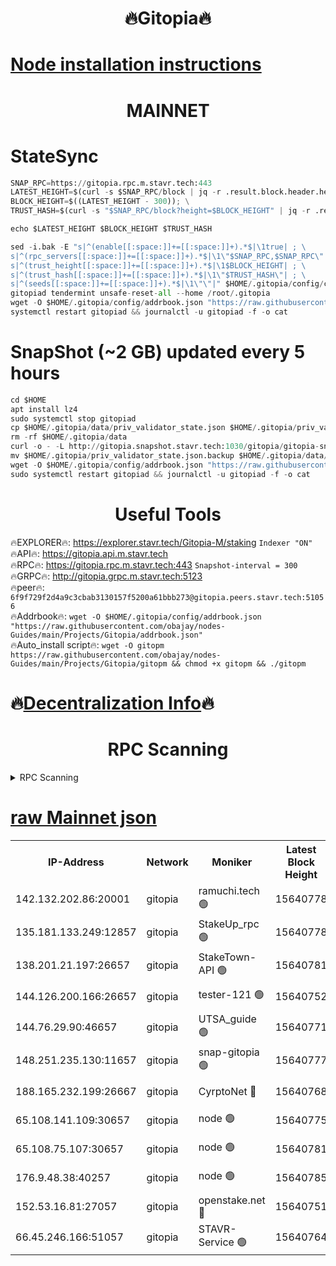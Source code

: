 <h1 align="center"> 🔥Gitopia🔥</h1>

[Node installation instructions](https://github.com/obajay/nodes-Guides/tree/main/Projects/Gitopia)
=

<h1 align="center"> MAINNET</h1>

# StateSync
```python
SNAP_RPC=https://gitopia.rpc.m.stavr.tech:443
LATEST_HEIGHT=$(curl -s $SNAP_RPC/block | jq -r .result.block.header.height); \
BLOCK_HEIGHT=$((LATEST_HEIGHT - 300)); \
TRUST_HASH=$(curl -s "$SNAP_RPC/block?height=$BLOCK_HEIGHT" | jq -r .result.block_id.hash)

echo $LATEST_HEIGHT $BLOCK_HEIGHT $TRUST_HASH

sed -i.bak -E "s|^(enable[[:space:]]+=[[:space:]]+).*$|\1true| ; \
s|^(rpc_servers[[:space:]]+=[[:space:]]+).*$|\1\"$SNAP_RPC,$SNAP_RPC\"| ; \
s|^(trust_height[[:space:]]+=[[:space:]]+).*$|\1$BLOCK_HEIGHT| ; \
s|^(trust_hash[[:space:]]+=[[:space:]]+).*$|\1\"$TRUST_HASH\"| ; \
s|^(seeds[[:space:]]+=[[:space:]]+).*$|\1\"\"|" $HOME/.gitopia/config/config.toml
gitopiad tendermint unsafe-reset-all --home /root/.gitopia
wget -O $HOME/.gitopia/config/addrbook.json "https://raw.githubusercontent.com/obajay/nodes-Guides/main/Projects/Gitopia/addrbook.json"
systemctl restart gitopiad && journalctl -u gitopiad -f -o cat
```
# SnapShot (~2 GB) updated every 5 hours
```python
cd $HOME
apt install lz4
sudo systemctl stop gitopiad
cp $HOME/.gitopia/data/priv_validator_state.json $HOME/.gitopia/priv_validator_state.json.backup
rm -rf $HOME/.gitopia/data
curl -o - -L http://gitopia.snapshot.stavr.tech:1030/gitopia/gitopia-snap.tar.lz4 | lz4 -c -d - | tar -x -C $HOME/.gitopia --strip-components 2
mv $HOME/.gitopia/priv_validator_state.json.backup $HOME/.gitopia/data/priv_validator_state.json
wget -O $HOME/.gitopia/config/addrbook.json "https://raw.githubusercontent.com/obajay/nodes-Guides/main/Projects/Gitopia/addrbook.json"
sudo systemctl restart gitopiad && journalctl -u gitopiad -f -o cat
```
 <h1 align="center"> Useful Tools</h1>

🔥EXPLORER🔥:      https://explorer.stavr.tech/Gitopia-M/staking  `Indexer "ON"` \
🔥API🔥: 			 		 https://gitopia.api.m.stavr.tech \
🔥RPC🔥:           https://gitopia.rpc.m.stavr.tech:443              `Snapshot-interval = 300` \
🔥GRPC🔥:          http://gitopia.grpc.m.stavr.tech:5123 \
🔥peer🔥:					 `6f9f729f2d4a9c3cbab3130157f5200a61bbb273@gitopia.peers.stavr.tech:51056` \
🔥Addrbook🔥:    ```wget -O $HOME/.gitopia/config/addrbook.json "https://raw.githubusercontent.com/obajay/nodes-Guides/main/Projects/Gitopia/addrbook.json"``` \
🔥Auto_install script🔥: ```wget -O gitopm https://raw.githubusercontent.com/obajay/nodes-Guides/main/Projects/Gitopia/gitopm && chmod +x gitopm && ./gitopm```

🔥[Decentralization Info](https://github.com/obajay/StateSync-snapshots/tree/main/Projects/Gitopia/Decentralization)🔥
=

<h1 align="center"> RPC Scanning</h1>

<details>
<summary>RPC Scanning</summary>

<h2 align="center"> We scan nodes in real time every 4 hours. And we provide the final result of RPC endpoints.
We cannot influence the operation of these nodes in any way. </h2>


```python
If Voting Power is higher than 0 --> then the Node is a validator of the network and may be subject to attack and be a potential threat to the chain.
```
```python
We marked such validators with a red symbol
```

</details>

[raw Mainnet json](https://rpc-check.gitopm.stavr.tech/gitopm/rpc-gitopm-result.json)
=

<table><tr><th>IP-Address</th><th>Network</th><th>Moniker</th><th>Latest Block Height</th><th>Earliest Block Height</th><th>Catching Up</th><th>Tx Index</th><th>Voting Power</th><th>Scan Time</th></tr><tr><td>142.132.202.86:20001</td><td>gitopia</td><td>ramuchi.tech 🟢</td><td>15640778</td><td>6548337</td><td>False</td><td>on</td><td>0</td><td>2024-03-20T16:28:13.981365138UTC</td></tr><tr><td>135.181.133.249:12857</td><td>gitopia</td><td>StakeUp_rpc 🟢</td><td>15640778</td><td>8010001</td><td>False</td><td>on</td><td>0</td><td>2024-03-20T16:28:14.302283634UTC</td></tr><tr><td>138.201.21.197:26657</td><td>gitopia</td><td>StakeTown-API 🟢</td><td>15640781</td><td>12733501</td><td>False</td><td>on</td><td>0</td><td>2024-03-20T16:28:18.679842970UTC</td></tr><tr><td>144.126.200.166:26657</td><td>gitopia</td><td>tester-121 🟢</td><td>15640752</td><td>12832814</td><td>False</td><td>off</td><td>0</td><td>2024-03-20T16:27:33.410979163UTC</td></tr><tr><td>144.76.29.90:46657</td><td>gitopia</td><td>UTSA_guide 🟢</td><td>15640771</td><td>13035301</td><td>False</td><td>on</td><td>0</td><td>2024-03-20T16:28:02.916574528UTC</td></tr><tr><td>148.251.235.130:11657</td><td>gitopia</td><td>snap-gitopia 🟢</td><td>15640777</td><td>14941501</td><td>False</td><td>on</td><td>0</td><td>2024-03-20T16:28:11.704194547UTC</td></tr><tr><td>188.165.232.199:26667</td><td>gitopia</td><td>CyrptoNet 🔴</td><td>15640768</td><td>15044042</td><td>False</td><td>off</td><td>18672</td><td>2024-03-20T16:27:58.630931048UTC</td></tr><tr><td>65.108.141.109:30657</td><td>gitopia</td><td>node 🟢</td><td>15640775</td><td>15095965</td><td>False</td><td>on</td><td>0</td><td>2024-03-20T16:28:09.436523204UTC</td></tr><tr><td>65.108.75.107:30657</td><td>gitopia</td><td>node 🟢</td><td>15640781</td><td>15146660</td><td>False</td><td>on</td><td>0</td><td>2024-03-20T16:28:23.034758948UTC</td></tr><tr><td>176.9.48.38:40257</td><td>gitopia</td><td>node 🟢</td><td>15640785</td><td>15437001</td><td>False</td><td>on</td><td>0</td><td>2024-03-20T16:28:29.497680037UTC</td></tr><tr><td>152.53.16.81:27057</td><td>gitopia</td><td>openstake.net 🔴</td><td>15640751</td><td>15603701</td><td>False</td><td>off</td><td>61155</td><td>2024-03-20T16:27:31.070141679UTC</td></tr><tr><td>66.45.246.166:51057</td><td>gitopia</td><td>STAVR-Service 🟢</td><td>15640764</td><td>15627001</td><td>False</td><td>on</td><td>0</td><td>2024-03-20T16:27:52.260080137UTC</td></tr></table>
